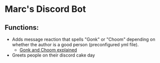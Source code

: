 # Marc's Discord Bot
## Functions:
- Adds message reaction that spells "Gonk" or "Choom" depending on whether the author is a good person (preconfigured
 yml file).
    - [Gonk and Choom explained](https://screenrant.com/cyberpunk-2077-dictionary-glossary-slang-words-definition-gonk/)
- Greets people on their discord cake day
